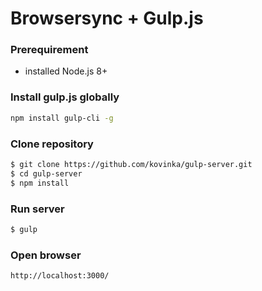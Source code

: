 # Browsersync + Gulp.js
### Prerequirement
- installed Node.js 8+
### Install gulp.js globally
```sh
npm install gulp-cli -g
```
### Clone repository
```sh
$ git clone https://github.com/kovinka/gulp-server.git
$ cd gulp-server
$ npm install
```
### Run server
```sh
$ gulp
```
### Open browser
```sh
http://localhost:3000/
```

